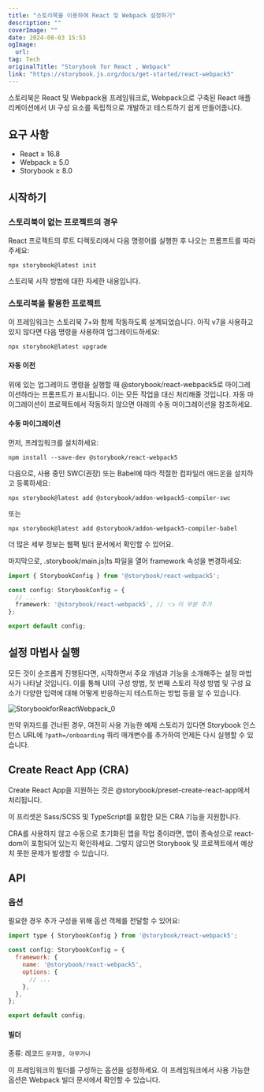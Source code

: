 ```yaml
---
title: "스토리북을 이용하여 React 및 Webpack 설정하기"
description: ""
coverImage: ""
date: 2024-08-03 15:53
ogImage: 
  url: 
tag: Tech
originalTitle: "Storybook for React , Webpack"
link: "https://storybook.js.org/docs/get-started/react-webpack5"
---
```





스토리북은 React 및 Webpack용 프레임워크로, Webpack으로 구축된 React 애플리케이션에서 UI 구성 요소를 독립적으로 개발하고 테스트하기 쉽게 만들어줍니다.

## 요구 사항

- React ≥ 16.8
- Webpack ≥ 5.0
- Storybook ≥ 8.0

## 시작하기



### 스토리북이 없는 프로젝트의 경우

React 프로젝트의 루트 디렉토리에서 다음 명령어를 실행한 후 나오는 프롬프트를 따라 주세요:

```npm
npx storybook@latest init
```

스토리북 시작 방법에 대한 자세한 내용입니다.



### 스토리북을 활용한 프로젝트

이 프레임워크는 스토리북 7+와 함께 작동하도록 설계되었습니다. 아직 v7을 사용하고 있지 않다면 다음 명령을 사용하여 업그레이드하세요:

```npm
npx storybook@latest upgrade
```

#### 자동 이전



위에 있는 업그레이드 명령을 실행할 때 @storybook/react-webpack5로 마이그레이션하라는 프롬프트가 표시됩니다. 이는 모든 작업을 대신 처리해줄 것입니다. 자동 마이그레이션이 프로젝트에서 작동하지 않으면 아래의 수동 마이그레이션을 참조하세요.

#### 수동 마이그레이션

먼저, 프레임워크를 설치하세요:

```npm
npm install --save-dev @storybook/react-webpack5
```



다음으로, 사용 중인 SWC(권장) 또는 Babel에 따라 적절한 컴파일러 애드온을 설치하고 등록하세요:

```npm
npx storybook@latest add @storybook/addon-webpack5-compiler-swc
```

또는

```npm
npx storybook@latest add @storybook/addon-webpack5-compiler-babel
```



더 많은 세부 정보는 웹팩 빌더 문서에서 확인할 수 있어요.

마지막으로, .storybook/main.js|ts 파일을 열어 framework 속성을 변경하세요:

```typescript
import { StorybookConfig } from '@storybook/react-webpack5';

const config: StorybookConfig = {
  // ...
  framework: '@storybook/react-webpack5', // 👈 이 부분 추가
};

export default config;
```

## 설정 마법사 실행



모든 것이 순조롭게 진행된다면, 시작하면서 주요 개념과 기능을 소개해주는 설정 마법사가 나타날 것입니다. 이를 통해 UI의 구성 방법, 첫 번째 스토리 작성 방법 및 구성 요소가 다양한 입력에 대해 어떻게 반응하는지 테스트하는 방법 등을 알 수 있습니다.

![StorybookforReactWebpack_0](/assets/img/StorybookforReactWebpack_0.png)

만약 위자드를 건너뛴 경우, 여전히 사용 가능한 예제 스토리가 있다면 Storybook 인스턴스 URL에 `?path=/onboarding` 쿼리 매개변수를 추가하여 언제든 다시 실행할 수 있습니다.

## Create React App (CRA)



Create React App을 지원하는 것은 @storybook/preset-create-react-app에서 처리됩니다.

이 프리셋은 Sass/SCSS 및 TypeScript를 포함한 모든 CRA 기능을 지원합니다.

CRA를 사용하지 않고 수동으로 초기화된 앱을 작업 중이라면, 앱이 종속성으로 react-dom이 포함되어 있는지 확인하세요. 그렇지 않으면 Storybook 및 프로젝트에서 예상치 못한 문제가 발생할 수 있습니다.

## API



### 옵션

필요한 경우 추가 구성을 위해 옵션 객체를 전달할 수 있어요:

```js
import type { StorybookConfig } from '@storybook/react-webpack5';

const config: StorybookConfig = {
  framework: {
    name: '@storybook/react-webpack5',
    options: {
      // ...
    },
  },
};

export default config;
```

#### 빌더



종류: 레코드 `문자열, 아무거나`

이 프레임워크의 빌더를 구성하는 옵션을 설정하세요. 이 프레임워크에서 사용 가능한 옵션은 Webpack 빌더 문서에서 확인할 수 있습니다.